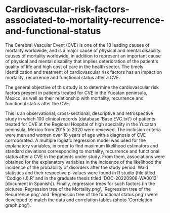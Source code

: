# Cardiovascular-risk-factors-associated-to-mortality-recurrence-and-functional-status

The Cerebral Vascular Event (CVE) is one of the 10 leading causes of mortality worldwide, and is a major cause of physical and mental disability. causes of mortality worldwide, in addition to represent an important cause of physical and mental disability that implies deterioration of the patient's quality of life and high cost of care in the health sector. The timely identification and treatment of cardiovascular risk factors has an impact on mortality, recurrence and functional status after a CVE.

The general objective of this study is to determine the cardiovascular risk factors present in patients treated for CVE in the Yucatan peninsula, Mexico, as well as their relationship with mortality, recurrence and functional status after the CVE.

This is an observational, cross-sectional, descriptive and retrospective study in which 100 clinical records (database 'Base EVC.txt') of patients treated for CVE at the Regional Hospital of high speciality in the Yucatan peninsula, Mexico from 2015 to 2020 were reviewed. The inclusion criteria were men and women over 18 years of age with a diagnosis of CVE corroborated. A multiple logistic regression model was used for the explanatory variables, in order to find maximum likelihood estimators and standard deviations corresponding to mortality, recurrence and functional status after a CVE in the patients under study. From them, associations were obtained for the explanatory variables in the incidence of the likelihood the incidence of the probability of disorders after the study period. Wald statistics and their respective p-values were found in R studio (file titled 'Codigo (J).R' and in the graduate thesis titled 'DOC-20220908-WA0012' [document in Spanish]). Finally, regression trees for such factors (in the pictures 'Regression tree of the Mortality.png', 'Regression tree of the Recurrence.png' and 'Regression tree of the functional status.png') were developed to match the data and correlation tables (photo 'Correlation graph.png'). 
